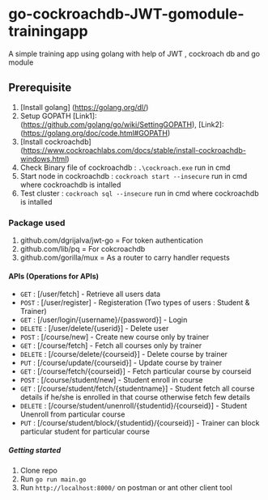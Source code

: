 # go-cockroachdb-JWT-gomodule-trainingapp
 A simple training app using golang with help of JWT , cockroach db and go module

## Prerequisite
1. [Install golang] (https://golang.org/dl/)
2. Setup GOPATH [Link1]:(https://github.com/golang/go/wiki/SettingGOPATH), [Link2]:(https://golang.org/doc/code.html#GOPATH)
3. [Install cockroachdb] (https://www.cockroachlabs.com/docs/stable/install-cockroachdb-windows.html)
4. Check Binary file of cockroachdb : `.\cockroach.exe` run in cmd
5. Start node in cockroachdb : `cockroach start --insecure` run in cmd where cockroachdb is intalled
6. Test cluster : `cockroach sql --insecure` run in cmd where cockroachdb is intalled

### Package used
1. github.com/dgrijalva/jwt-go = For token authentication
2. github.com/lib/pq = For cokcroachdb 
3. github.com/gorilla/mux = As a router to carry handler requests

#### APIs (Operations for APIs)

- `GET` : [/user/fetch] - Retrieve all users data
- `POST` : [/user/register] - Registeration (Two types of users : Student & Trainer)
- `GET` : [/user/login/{username}/{password}] - Login
- `DELETE` : [/user/delete/{userid}] - Delete user
- `POST` : [/course/new] - Create new course only by trainer
- `GET` : [/course/fetch] - Fetch all courses only by trainer
- `DELETE` : [/course/delete/{courseid}] - Delete course by trainer
- `PUT` : [/course/update/{courseid}] - Update course by trainer
- `GET` : [/course/fetch/{courseid}] - Fetch particular course by courseid
- `POST` : [/course/student/new] - Student enroll in course
- `GET` : [/course/student/fetch/{studentname}] - Student fetch all course details if he/she is enrolled in that course otherwise fetch few details
- `DELETE` : [/course/student/unenroll/{studentid}/{courseid}] - Student Unenroll from particular course
- `PUT` : [/course/student/block/{studentid}/{courseid}] - Trainer can block particular student for particular course 

##### Getting started

1. Clone repo
2. Run `go run main.go`
3. Run `http://localhost:8000/` on postman or ant other client tool